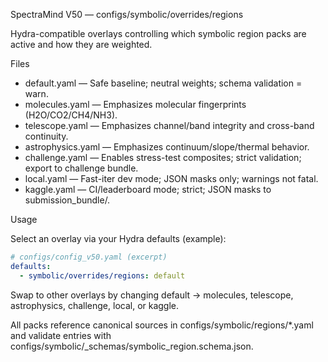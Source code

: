 SpectraMind V50 — configs/symbolic/overrides/regions

Hydra-compatible overlays controlling which symbolic region packs are active and how they are weighted.

Files
- default.yaml — Safe baseline; neutral weights; schema validation = warn.
- molecules.yaml — Emphasizes molecular fingerprints (H2O/CO2/CH4/NH3).
- telescope.yaml — Emphasizes channel/band integrity and cross-band continuity.
- astrophysics.yaml — Emphasizes continuum/slope/thermal behavior.
- challenge.yaml — Enables stress-test composites; strict validation; export to challenge bundle.
- local.yaml — Fast-iter dev mode; JSON masks only; warnings not fatal.
- kaggle.yaml — CI/leaderboard mode; strict; JSON masks to submission_bundle/.

Usage

Select an overlay via your Hydra defaults (example):

```yaml
# configs/config_v50.yaml (excerpt)
defaults:
  - symbolic/overrides/regions: default
```

Swap to other overlays by changing default → molecules, telescope, astrophysics, challenge,
local, or kaggle.

All packs reference canonical sources in configs/symbolic/regions/*.yaml and validate entries with
configs/symbolic/_schemas/symbolic_region.schema.json.

